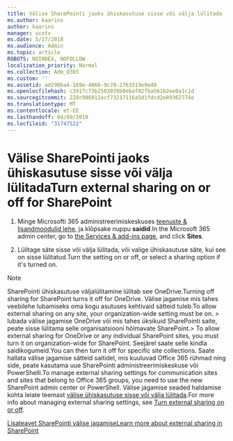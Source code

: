 ```yaml
---
title: Välise SharePointi jaoks ühiskasutuse sisse või välja lülitada
ms.author: kaarins
author: kaarins
manager: scotv
ms.date: 5/17/2018
ms.audience: Admin
ms.topic: article
ROBOTS: NOINDEX, NOFOLLOW
localization_priority: Normal
ms.collection: Adm_O365
ms.custom: ''
ms.assetid: ad290ba4-169e-4866-9c78-2763319e9ed0
ms.openlocfilehash: c3917c73b2503039b0ebaf82fba561b2ee0a1c1d
ms.sourcegitcommit: 228c986911ecf73217116a5d1fdcd2e89362774e
ms.translationtype: MT
ms.contentlocale: et-EE
ms.lasthandoff: 04/09/2019
ms.locfileid: "31747522"
---
```

# <a name="turn-external-sharing-on-or-off-for-sharepoint"></a><span data-ttu-id="03389-102">Välise SharePointi jaoks ühiskasutuse sisse või välja lülitada</span><span class="sxs-lookup"><span data-stu-id="03389-102">Turn external sharing on or off for SharePoint</span></span>

1. <span data-ttu-id="03389-103">Minge Microsofti 365 administreerimiskeskuses [teenuste &amp; lisandmoodulid lehe](https://portal.office.com/adminportal/home#/Settings/ServicesAndAddIns), ja klõpsake nuppu **saidid**.</span><span class="sxs-lookup"><span data-stu-id="03389-103">In the Microsoft 365 admin center, go to [the Services &amp; add-ins page](https://portal.office.com/adminportal/home#/Settings/ServicesAndAddIns), and click **Sites**.</span></span>
    
2. <span data-ttu-id="03389-104">Lülitage säte sisse või välja lülitada, või valige ühiskasutuse säte, kui see on sisse lülitatud.</span><span class="sxs-lookup"><span data-stu-id="03389-104">Turn the setting on or off, or select a sharing option if it's turned on.</span></span>
    
> [!NOTE]
> <span data-ttu-id="03389-105">SharePointi ühiskasutuse väljalülitamine lülitab see OneDrive.</span><span class="sxs-lookup"><span data-stu-id="03389-105">Turning off sharing for SharePoint turns it off for OneDrive.</span></span> <span data-ttu-id="03389-106">Välise jagamise mis tahes veebilehe lubamiseks oma kogu asutuses kehtivaid sätteid tuleb.</span><span class="sxs-lookup"><span data-stu-id="03389-106">To allow external sharing on any site, your organization-wide setting must be on.</span></span> <span data-ttu-id="03389-107">> lubada välise jagamise OneDrive või mis tahes üksikuid SharePointi saite, peate sisse lülitama selle organisatsiooni hõlmavate SharePoint.</span><span class="sxs-lookup"><span data-stu-id="03389-107">> To allow external sharing for OneDrive or any individual SharePoint sites, you must turn it on organization-wide for SharePoint.</span></span> <span data-ttu-id="03389-108">Seejärel saate selle kindla saidikogumeid.</span><span class="sxs-lookup"><span data-stu-id="03389-108">You can then turn it off for specific site collections.</span></span> <span data-ttu-id="03389-109">Saate hallata välise jagamise sätteid saitidel, mis kuuluvad Office 365 rühmad ning side, peate kasutama uue SharePointi administreerimiskeskuse või PowerShelli.</span><span class="sxs-lookup"><span data-stu-id="03389-109">To manage external sharing settings for communication sites and sites that belong to Office 365 groups, you need to use the new SharePoint admin center or PowerShell.</span></span> <span data-ttu-id="03389-110">Välise jagamise seaded haldamise kohta leiate teemast [välise ühiskasutuse sisse või välja lülitada](https://go.microsoft.com/fwlink/?linkid=866426).</span><span class="sxs-lookup"><span data-stu-id="03389-110">For more info about managing external sharing settings, see [Turn external sharing on or off](https://go.microsoft.com/fwlink/?linkid=866426).</span></span> 
  
[<span data-ttu-id="03389-111">Lisateavet SharePointi välise jagamise</span><span class="sxs-lookup"><span data-stu-id="03389-111">Learn more about external sharing in SharePoint</span></span>](https://go.microsoft.com/fwlink/?linkid=734908)
  

